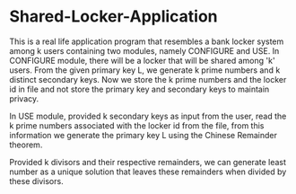 # Shared-Locker-Application

This is a real life application program that resembles a bank locker system among k users containing two modules, namely CONFIGURE and USE.
In CONFIGURE module, there will be a locker that will be shared among 'k' users. From the given primary key L, we generate k prime numbers and k distinct secondary keys.
Now we store the k prime numbers and the locker id in file and not store the primary key and secondary keys to maintain privacy.

In USE module, provided k secondary keys as input from the user, read the k prime numbers associated with the locker id from the file, from this information
we generate the primary key L using the Chinese Remainder theorem.

Provided k divisors and their respective remainders, we can generate least number as a unique solution that leaves these remainders when divided by these divisors.
